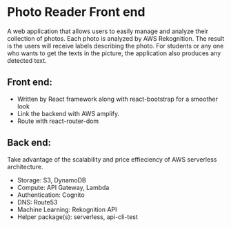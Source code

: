 # Photo Reader Front end

A web application that allows users to easily manage and analyze their collection of photos. Each photo is analyzed by AWS Rekognition. The result is the users will receive labels describing the photo. For students or any one who wants to get the texts in the picture, the application also produces any detected text.

## Front end: 
* Written by React framework along with react-bootstrap for a smoother look
* Link the backend with AWS amplify. 
* Route with react-router-dom

## Back end: 
Take advantage of the scalability and price effieciency of AWS serverless architecture.
* Storage: S3, DynamoDB 
* Compute: API Gateway, Lambda
* Authentication: Cognito
* DNS: Route53
* Machine Learning: Rekognition API
* Helper package(s): serverless, api-cli-test
